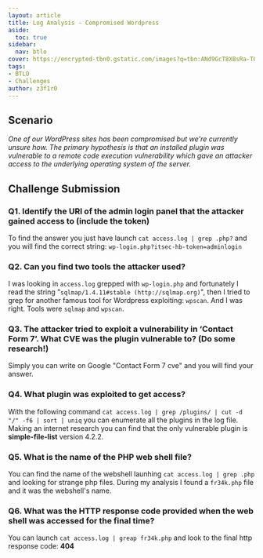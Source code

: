 ```yaml
---
layout: article
title: Log Analysis - Compromised Wordpress
aside:
  toc: true
sidebar:
  nav: btlo
cover: https://encrypted-tbn0.gstatic.com/images?q=tbn:ANd9GcT8XBsRa-TGb1pIQyD5nGmbgIzTgxS6OG_Vnw&usqp=CAU
tags:
- BTLO
- Challenges
author: z3f1r0
---
```


## Scenario
*One of our WordPress sites has been compromised but we're currently unsure how. The primary hypothesis is that an installed plugin was vulnerable to a remote code execution vulnerability which gave an attacker access to the underlying operating system of the server.*

## Challenge Submission

### Q1. Identify the URI of the admin login panel that the attacker gained access to (include the token)
To find the answer you just have launch `cat access.log | grep .php?` and you will find the correct string: `wp-login.php?itsec-hb-token=adminlogin`

### Q2.  Can you find two tools the attacker used?
I was looking in `access.log` grepped with `wp-login.php` and fortunately I read the string "`sqlmap/1.4.11#stable (http://sqlmap.org)`", then I tried to grep for another famous tool for Wordpress exploiting: `wpscan`. And I was right. Tools were `sqlmap` and `wpscan`.

### Q3. The attacker tried to exploit a vulnerability in ‘Contact Form 7’. What CVE was the plugin vulnerable to? (Do some research!)
Simply you can write on Google "Contact Form 7 cve" and you will find your answer.

### Q4. What plugin was exploited to get access?
With the following command `cat access.log | grep /plugins/ | cut -d "/" -f6 | sort | uniq` you can enumerate all the plugins in the log file. Making an internet research you can find that the only vulnerable plugin is **simple-file-list** version 4.2.2.

### Q5. What is the name of the PHP web shell file?
You can find the name of the webshell launhing `cat access.log | grep .php` and looking for strange php files. During my analysis I found a `fr34k.php` file and it was the webshell's name.

### Q6. What was the HTTP response code provided when the web shell was accessed for the final time?
You can launch `cat access.log | greap fr34k.php` and look to the final http response code: **404**
